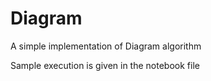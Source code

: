 # Diagram
A simple implementation of Diagram algorithm

Sample execution is given in the notebook file
